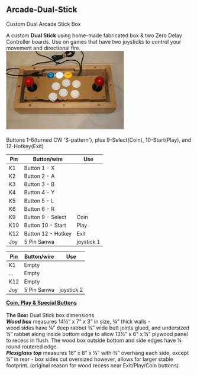 ## **Arcade-Dual-Stick**
Custom Dual Arcade Stick Box

A custom **Dual Stick** using home-made fabricated box & two Zero Delay Controller boards. 
Use on games that have two joysticks to control your movement and directional fire.<br/>
[![A](Pics/TNx2/Dual%20Stick.JPG)](Pics/Dual%20Stick.JPG)  
<br/> 
Buttons 1-6(turned CW 'S-pattern'), plus 9-Select(Coin), 10-Start(Play), and 12-Hotkey(Exit)<br/>

Pin |Button/wire  |Use  
--- |------------ |----  
K1  |Button 1 - X
K2  |Button 2 - A
K3  |Button 3 - B
K4  |Button 4 - Y
K5  |Button 5 - L
K6  |Button 6 - R
K9  |Button 9 - Select | Coin
K10 |Button 10 - Start | Play
K12 |Button 12 - Hotkey | Exit
Joy |5 Pin Sanwa | joystick 1 

Pin |Button/wire  |Use 
--- |------------ |----  
K1  |Empty
... |Empty
K12 |Empty
Joy |5 Pin Sanwa | joystick 2 

**[Coin, Play & Special Buttons](https://craigb-spinner.github.io/Arcade-Spinner/Coin-Play-Exit.html)**<br/>
<br/>
**The Box:** Dual Stick box dimensions  
***Wood box*** measures 14½” x 7” x 3” in size, ¾” thick walls -   
wood sides have ¼” deep rabbet ¾” wide butt joints glued, and undersized ¼” rabbet along inside bottom edge to allow 13½” x 6” x ¼” plywood panel to recess in flush. The wood box outside bottom and side edges have ¼ round routered edge.  
***Plexiglass top*** measures 16” x 8” x ⅛” with ¾” overhang each side, except ¼” in rear - box sides cut oversized however, allows for larger stable footprint. (original reason for wood recess near Exit/Play/Coin buttons)
